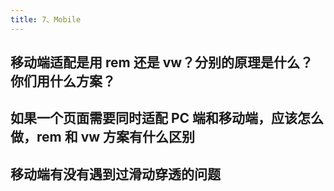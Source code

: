 ```yaml
---
title: 7、Mobile
---
```


## 移动端适配是用 rem 还是 vw？分别的原理是什么？你们用什么方案？

## 如果一个页面需要同时适配 PC 端和移动端，应该怎么做，rem 和 vw 方案有什么区别

## 移动端有没有遇到过滑动穿透的问题

